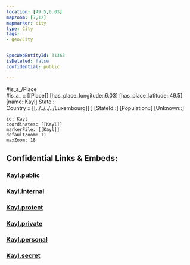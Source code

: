 ```yaml
---
location: [49.5,6.03] 
mapzoom: [7,12] 
mapmarker: city 
type: City
tags:
- geo/City


SpocWebEntityId: 31363
isDeleted: false
confidential: public

---
```

#is_a_/Place  
#is_a_ :: [[Place]] 
[has_place_longitude::6.03] 
[has_place_latitude::49.5] 
[name::Kayl] 
State ::  
Country :: [[../../../../Luxembourg]] ] 
[StateId::] 
[Population::] 
[Unknown::] 


```leaflet
id: Kayl
coordinates: [[Kayl]] 
markerFile: [[Kayl]] 
defaultZoom: 11 
maxZoom: 18
```


## Confidential Links & Embeds: 

### [Kayl.public](/_public/\Earth\Continent\Europe\Europe~West\Luxembourg\CityKayl.public.md) 

### [Kayl.internal](/_internal/\Earth\Continent\Europe\Europe~West\Luxembourg\CityKayl.internal.md) 

### [Kayl.protect](/_protect/\Earth\Continent\Europe\Europe~West\Luxembourg\CityKayl.protect.md) 

### [Kayl.private](/_private/\Earth\Continent\Europe\Europe~West\Luxembourg\CityKayl.private.md) 

### [Kayl.personal](/_personal/\Earth\Continent\Europe\Europe~West\Luxembourg\CityKayl.personal.md) 

### [Kayl.secret](/_secret/\Earth\Continent\Europe\Europe~West\Luxembourg\CityKayl.secret.md)


